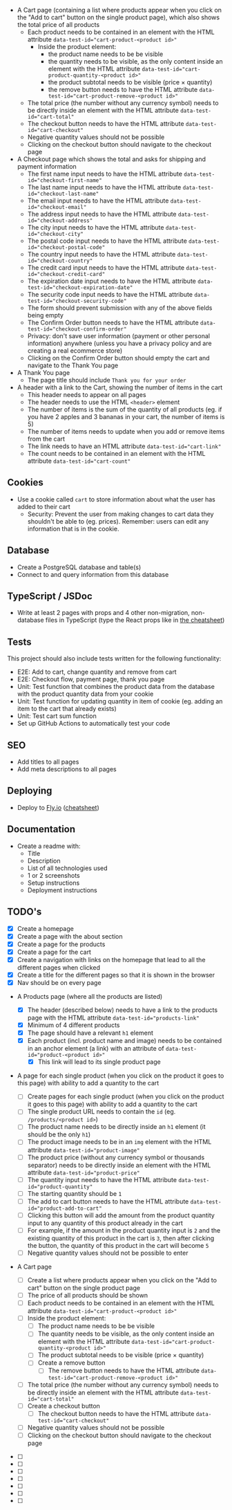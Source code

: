 - A Cart page (containing a list where products appear when you click on the "Add to cart" button on the single product page), which also shows the total price of all products
  - Each product needs to be contained in an element with the HTML attribute `data-test-id="cart-product-<product id>"`
    - Inside the product element:
      - the product name needs to be be visible
      - the quantity needs to be visible, as the only content inside an element with the HTML attribute `data-test-id="cart-product-quantity-<product id>"`
      - the product subtotal needs to be visible (price × quantity)
      - the remove button needs to have the HTML attribute `data-test-id="cart-product-remove-<product id>"`
  - The total price (the number without any currency symbol) needs to be directly inside an element with the HTML attribute `data-test-id="cart-total"`
  - The checkout button needs to have the HTML attribute `data-test-id="cart-checkout"`
  - Negative quantity values should not be possible
  - Clicking on the checkout button should navigate to the checkout page
- A Checkout page which shows the total and asks for shipping and payment information
  - The first name input needs to have the HTML attribute `data-test-id="checkout-first-name"`
  - The last name input needs to have the HTML attribute `data-test-id="checkout-last-name"`
  - The email input needs to have the HTML attribute `data-test-id="checkout-email"`
  - The address input needs to have the HTML attribute `data-test-id="checkout-address"`
  - The city input needs to have the HTML attribute `data-test-id="checkout-city"`
  - The postal code input needs to have the HTML attribute `data-test-id="checkout-postal-code"`
  - The country input needs to have the HTML attribute `data-test-id="checkout-country"`
  - The credit card input needs to have the HTML attribute `data-test-id="checkout-credit-card"`
  - The expiration date input needs to have the HTML attribute `data-test-id="checkout-expiration-date"`
  - The security code input needs to have the HTML attribute `data-test-id="checkout-security-code"`
  - The form should prevent submission with any of the above fields being empty
  - The Confirm Order button needs to have the HTML attribute `data-test-id="checkout-confirm-order"`
  - Privacy: don't save user information (payment or other personal information) anywhere (unless you have a privacy policy and are creating a real ecommerce store)
  - Clicking on the Confirm Order button should empty the cart and navigate to the Thank You page
- A Thank You page
  - The page title should include `Thank you for your order`
- A header with a link to the Cart, showing the number of items in the cart
  - This header needs to appear on all pages
  - The header needs to use the HTML `<header>` element
  - The number of items is the sum of the quantity of all products (eg. if you have 2 apples and 3 bananas in your cart, the number of items is 5)
  - The number of items needs to update when you add or remove items from the cart
  - The link needs to have an HTML attribute `data-test-id="cart-link"`
  - The count needs to be contained in an element with the HTML attribute `data-test-id="cart-count"`

## Cookies

- Use a cookie called `cart` to store information about what the user has added to their cart
  - Security: Prevent the user from making changes to cart data they shouldn't be able to (eg. prices). Remember: users can edit any information that is in the cookie.

## Database

- Create a PostgreSQL database and table(s)
- Connect to and query information from this database

## TypeScript / JSDoc

- Write at least 2 pages with props and 4 other non-migration, non-database files in TypeScript (type the React props like in [the cheatsheet](https://learn.upleveled.io/pern-extensive-immersive/modules/cheatsheet-typescript-jsdoc/))

## Tests

This project should also include tests written for the following functionality:

- E2E: Add to cart, change quantity and remove from cart
- E2E: Checkout flow, payment page, thank you page
- Unit: Test function that combines the product data from the database with the product quantity data from your cookie
- Unit: Test function for updating quantity in item of cookie (eg. adding an item to the cart that already exists)
- Unit: Test cart sum function
- Set up GitHub Actions to automatically test your code

## SEO

- Add titles to all pages
- Add meta descriptions to all pages

## Deploying

- Deploy to [Fly.io](https://fly.io/) ([cheatsheet](https://learn.upleveled.io/pern-extensive-immersive/modules/cheatsheet-deployment/#deploying-a-nextjs--postgresql-app-to-flyio))

## Documentation

- Create a readme with:
  - Title
  - Description
  - List of all technologies used
  - 1 or 2 screenshots
  - Setup instructions
  - Deployment instructions

## TODO's

- [x] Create a homepage
- [x] Create a page with the about section
- [x] Create a page for the products
- [x] Create a page for the cart
- [x] Create a navigation with links on the homepage that lead to all the different pages when clicked
- [x] Create a title for the different pages so that it is shown in the browser
- [x] Nav should be on every page

- A Products page (where all the products are listed)

  - [x] The header (described below) needs to have a link to the products page with the HTML attribute `data-test-id="products-link"`
  - [x] Minimum of 4 different products
  - [x] The page should have a relevant `h1` element
  - [x] Each product (incl. product name and image) needs to be contained in an anchor element (a link) with an attribute of `data-test-id="product-<product id>"`
    - [x] This link will lead to its single product page

- A page for each single product (when you click on the product it goes to this page) with ability to add a quantity to the cart

  - [ ] Create pages for each single product (when you click on the product it goes to this page) with ability to add a quantity to the cart
  - [ ] The single product URL needs to contain the `id` (eg. `/products/<product id>`)
  - [ ] The product name needs to be directly inside an `h1` element (it should be the only `h1`)
  - [ ] The product image needs to be in an `img` element with the HTML attribute `data-test-id="product-image"`
  - [ ] The product price (without any currency symbol or thousands separator) needs to be directly inside an element with the HTML attribute `data-test-id="product-price"`
  - [ ] The quantity input needs to have the HTML attribute `data-test-id="product-quantity"`
  - [ ] The starting quantity should be `1`
  - [ ] The add to cart button needs to have the HTML attribute `data-test-id="product-add-to-cart"`
  - [ ] Clicking this button will add the amount from the product quantity input to any quantity of this product already in the cart
  - [ ] For example, if the amount in the product quantity input is `2` and the existing quantity of this product in the cart is `3`, then after clicking the button, the quantity of this product in the cart will become `5`
  - [ ] Negative quantity values should not be possible to enter

- A Cart page
  - [ ] Create a list where products appear when you click on the "Add to cart" button on the single product page
  - [ ] The price of all products should be shown
  - [ ] Each product needs to be contained in an element with the HTML attribute `data-test-id="cart-product-<product id>"`
  - [ ] Inside the product element:
    - [ ] The product name needs to be be visible
    - [ ] The quantity needs to be visible, as the only content inside an element with the HTML attribute `data-test-id="cart-product-quantity-<product id>"`
    - [ ] The product subtotal needs to be visible (price × quantity)
    - [ ] Create a remove button
      - [ ] The remove button needs to have the HTML attribute `data-test-id="cart-product-remove-<product id>"`
  - [ ] The total price (the number without any currency symbol) needs to be directly inside an element with the HTML attribute `data-test-id="cart-total"`
  - [ ] Create a checkout button
    - [ ] The checkout button needs to have the HTML attribute `data-test-id="cart-checkout"`
  - [ ] Negative quantity values should not be possible
  - [ ] Clicking on the checkout button should navigate to the checkout page
- [ ]
- [ ]
- [ ]
- [ ]
- [ ]
- [ ]
- [ ]
